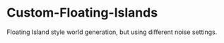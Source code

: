 # Custom-Floating-Islands
Floating Island style world generation, but using different noise settings.
